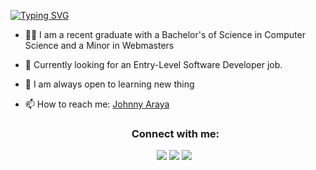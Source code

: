 

<!--
**jaraya77/jaraya77** is a ✨ _special_ ✨ repository because its `README.md` (this file) appears on your GitHub profile.

Here are some ideas to get you started:

- 🔭 I’m currently working on ...
- 🌱 I’m currently learning ...
- 👯 I’m looking to collaborate on ...
- 🤔 I’m looking for help with ...
- 💬 Ask me about ...
- 📫 How to reach me: ...
- 😄 Pronouns: ...
- ⚡ Fun fact: ...
-->


[![Typing SVG](https://readme-typing-svg.demolab.com?font=Fira+Code&size=30&duration=2000&pause=1000&color=1EF7F5&center=true&vCenter=true&width=435&lines=Welcome+to+my+profile!;I'm+Johnny+;Software+Developer+)](https://git.io/typing-svg)




- 👨‍🎓 I am a recent graduate with a Bachelor's of Science in Computer Science and a Minor in Webmasters
- 💼 Currently looking for an Entry-Level Software Developer job.
- 🧠 I am always open to learning new thing
- 📫 How to reach me: <a href="https://www.linkedin.com/in/johnnyaraya/" target="_blank">Johnny Araya</a>

  <div align = 'center'>
      <h3>Connect with me:</h3>
      <p align="center">
      <a href = "https://www.linkedin.com/in/johnnyaraya/"><img src="https://img.icons8.com/fluent/48/000000/linkedin.png"/></a>
      <a href = "https://www.facebook.com/johnny.araya.961"><img src="https://img.icons8.com/fluent/48/000000/facebook.png"/></a>
      <a href = "https://www.instagram.com/jaraya77/"><img src="https://img.icons8.com/fluent/48/000000/instagram-new.png"/></a>
        <a href="johnnyaraya77@gmail.com"><img src"https://img.icons8.com/fluent/48/000000/gmail.png"/></a>
</div>
  
<!--
  <p align='center'>
  <a href="https://www.linkedin.com/in/johnnyaraya/" target="_blank"><img src="https://cdn.jsdelivr.net/npm/simple-icons@v3/icons/" hight="30" width=:30></a>

</p>
-->
